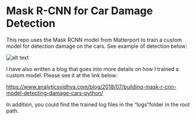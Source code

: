 # Mask R-CNN for Car Damage Detection

This repo uses the Mask RCNN model from Matterport to train a custom model for detection damage on the cars. See example of detection below:

![alt text](https://github.com/priya-dwivedi/Deep-Learning/blob/master/mask_rcnn_damage_detection/results/combined.jpg)

I have also written a blog that goes into more details on how I trained a custom model. Please see it at the link below:

https://www.analyticsvidhya.com/blog/2018/07/building-mask-r-cnn-model-detecting-damage-cars-python/  

In addition, you could find the trained log files in the “logs”folder in the root path. 



